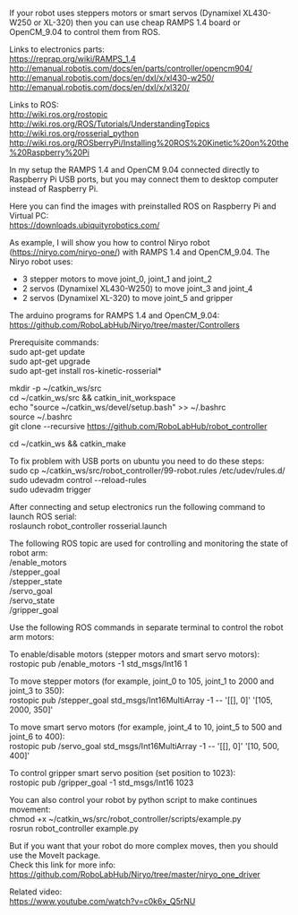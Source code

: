 If your robot uses steppers motors or smart servos (Dynamixel XL430-W250 or XL-320) then you can use cheap RAMPS 1.4 board or OpenCM_9.04 to control them from ROS.

Links to electronics parts:<br/>
https://reprap.org/wiki/RAMPS_1.4<br/>
http://emanual.robotis.com/docs/en/parts/controller/opencm904/<br/>
http://emanual.robotis.com/docs/en/dxl/x/xl430-w250/<br/>
http://emanual.robotis.com/docs/en/dxl/x/xl320/<br/>

Links to ROS:<br/>
http://wiki.ros.org/rostopic<br/>
http://wiki.ros.org/ROS/Tutorials/UnderstandingTopics<br/>
http://wiki.ros.org/rosserial_python<br/>
http://wiki.ros.org/ROSberryPi/Installing%20ROS%20Kinetic%20on%20the%20Raspberry%20Pi<br/>

In my setup the RAMPS 1.4 and OpenCM 9.04 connected directly to Raspberry Pi USB ports, but you may connect them to desktop computer instead of Raspberry Pi.

Here you can find the images with preinstalled ROS on Raspberry Pi and Virtual PC:<br/>
https://downloads.ubiquityrobotics.com/

As example, I will show you how to control Niryo robot (https://niryo.com/niryo-one/) with RAMPS 1.4 and OpenCM_9.04.
The Niryo robot uses:
- 3 stepper motors to move joint_0, joint_1 and joint_2
- 2 servos (Dynamixel XL430-W250) to move joint_3 and joint_4
- 2 servos (Dynamixel XL-320) to move joint_5 and gripper

The arduino programs for RAMPS 1.4 and OpenCM_9.04:<br/>
https://github.com/RoboLabHub/Niryo/tree/master/Controllers

Prerequisite commands:<br/>
sudo apt-get update<br/>
sudo apt-get upgrade<br/>
sudo apt-get install ros-kinetic-rosserial*<br/>

mkdir -p ~/catkin_ws/src<br/>
cd ~/catkin_ws/src && catkin_init_workspace<br/>
echo "source ~/catkin_ws/devel/setup.bash" >> ~/.bashrc<br/>
source ~/.bashrc<br/>
git clone --recursive https://github.com/RoboLabHub/robot_controller<br/>

cd ~/catkin_ws && catkin_make<br/>

To fix problem with USB ports on ubuntu you need to do these steps:<br/>
sudo cp ~/catkin_ws/src/robot_controller/99-robot.rules /etc/udev/rules.d/ <br/>
sudo udevadm control --reload-rules<br/>
sudo udevadm trigger<br/>

After connecting and setup electronics run the following command to launch ROS serial:<br/>
roslaunch robot_controller rosserial.launch

The following ROS topic are used for controlling and monitoring the state of robot arm:<br/>
/enable_motors<br/>
/stepper_goal<br/>
/stepper_state<br/>
/servo_goal<br/>
/servo_state<br/>
/gripper_goal<br/>

Use the following ROS commands in separate terminal to control the robot arm motors:

To enable/disable motors (stepper motors and smart servo motors):<br/>
rostopic pub /enable_motors -1 std_msgs/Int16 1<br/>

To move stepper motors (for example, joint_0 to 105, joint_1 to 2000 and joint_3 to 350):<br/>
rostopic pub /stepper_goal std_msgs/Int16MultiArray -1 -- '[[], 0]' '[105, 2000, 350]'<br/>

To move smart servo motors (for example, joint_4 to 10, joint_5 to 500 and joint_6 to 400):<br/>
rostopic pub /servo_goal std_msgs/Int16MultiArray -1 -- '[[], 0]' '[10, 500, 400]'<br/>

To control gripper smart servo position (set position to 1023):<br/>
rostopic pub /gripper_goal -1 std_msgs/Int16 1023<br/>

You can also control your robot by python script to make continues movement:<br/>
chmod +x ~/catkin_ws/src/robot_controller/scripts/example.py<br/>
rosrun robot_controller example.py<br/>

But if you want that your robot do more complex moves, then you should use the MoveIt package.<br/>
Check this link for more info:<br/>
https://github.com/RoboLabHub/Niryo/tree/master/niryo_one_driver<br/>

Related video:<br/>
https://www.youtube.com/watch?v=c0k6x_Q5rNU<br/>

